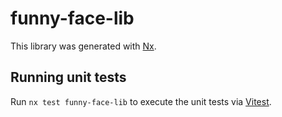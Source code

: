# funny-face-lib

This library was generated with [Nx](https://nx.dev).

## Running unit tests

Run `nx test funny-face-lib` to execute the unit tests via [Vitest](https://vitest.dev/).
